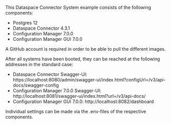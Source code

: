 This Dataspace Connector System example consists of the following components:
- Postgres 12
- Dataspace Connector 4.3.1
- Configuration Manager 7.0.0
- Configuration Manager GUI 7.0.0

A GitHub account is required in order to be able to pull the different images.

After all systems have been booted, they can be reached at the following addresses in the standard case:
- Dataspace Connector Swagger-UI: https://localhost:8080/admin/swagger-ui/index.html?configUrl=/v3/api-docs/swagger-config
- Configuration Manager 7.0.0 Swagger-UI: http://localhost:8081/swagger-ui/index.html?url=/v3/api-docs/
- Configuration Manager GUI 7.0.0: http://localhost:8082/dashboard

Individual settings can be made via the .env-files of the respective components.
